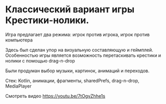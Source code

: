 Классический вариант игры Крестики-нолики. 
============
Игра предлагает два режима: игрок против игрока, игрок против компьютера

Здесь был сделан упор на визуальную составляющую и геймплей. Особенностью игры
является возможность перетаскивать крестики и нолики с помощью drag-n-drop

Были продуман выбор музыки, картинок, анимаций и переходов.

Стек: Kotlin, анимации, фрагменты, sharedPrefs, drag-n-drop, MediaPlayer

 
Смотреть видео https://youtu.be/7tOgvZhhe1s
